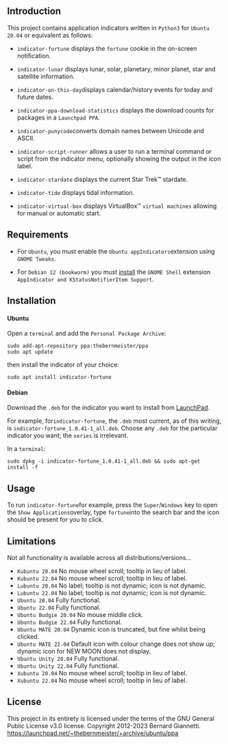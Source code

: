 ## Introduction

This project contains application indicators written in `Python3` for `Ubuntu 20.04` or equivalent as follows:

- `indicator-fortune` displays the `fortune` cookie in the on-screen notification.

- `indicator-lunar` displays lunar, solar, planetary, minor planet, star and satellite information.

- `indicator-on-this-day`displays calendar/history events for today and future dates.

- `indicator-ppa-download-statistics` displays the download counts for packages in a `Launchpad PPA`.

- `indicator-punycode`converts domain names between Unicode and ASCII.

- `indicator-script-runner` allows a user to run a terminal command or script from the indicator menu, optionally showing the output in the icon label.

- `indicator-stardate` displays the current Star Trek™ stardate.

- `indicator-tide` displays tidal information.

- `indicator-virtual-box` displays VirtualBox™ `virtual machines` allowing for manual or automatic start.


## Requirements
- For `Ubuntu`, you must enable the `Ubuntu appIndicators`extension using `GNOME Tweaks`.

- For `Debian 12 (bookworm)` you must [install](https://extensions.gnome.org/extension/615/appindicator-support/) the `GNOME Shell` extension `AppIndicator and KStatusNotifierItem Support`. 


## Installation
#### Ubuntu
Open a `terminal` and add the `Personal Package Archive`:
```
sudo add-apt-repository ppa:thebernmeister/ppa
sudo apt update
```
then install the indicator of your choice:
```
sudo apt install indicator-fortune
```

#### Debian
Download the `.deb` for the indicator you want to install from [LaunchPad](https://launchpad.net/~thebernmeister/+archive/ubuntu/ppa/+packages).

For example, for`indicator-fortune`, the `.deb` most current, as of this writing, is  `indicator-fortune_1.0.41-1_all.deb`.  Choose any `.deb` for the particular indicator you want; the `series` is irrelevant.

In a `terminal`:
```
sudo dpkg -i indicator-fortune_1.0.41-1_all.deb && sudo apt-get install -f
```

## Usage
To run `indicator-fortune`for example, press the `Super`/`Windows` key to open the `Show Applications`overlay, type `fortune`into the search bar and the icon should be present for you to click.


## Limitations
Not all functionality is available across all distributions/versions...
- `Kubuntu 20.04` No mouse wheel scroll; tooltip in lieu of label.
- `Kubuntu 22.04` No mouse wheel scroll; tooltip in lieu of label.
- `Lubuntu 20.04` No label; tooltip is not dynamic; icon is not dynamic.
- `Lubuntu 22.04` No label; tooltip is not dynamic; icon is not dynamic.
- `Ubuntu 20.04` Fully functional.
- `Ubuntu 22.04` Fully functional.
- `Ubuntu Budgie 20.04` No mouse middle click.
- `Ubuntu Budgie 22.04` Fully functional.
- `Ubuntu MATE 20.04` Dynamic icon is truncated, but fine whilst being clicked.
- `Ubuntu MATE 22.04` Default icon with colour change does not show up; dynamic icon for NEW MOON does not display.
- `Ubuntu Unity 20.04` Fully functional.
- `Ubuntu Unity 22.04` Fully functional.
- `Xubuntu 20.04` No mouse wheel scroll; tooltip in lieu of label.
- `Xubuntu 22.04` No mouse wheel scroll; tooltip in lieu of label.


## License
This project in its entirety is licensed under the terms of the GNU General Public License v3.0 license. 
Copyright 2012-2023 Bernard Giannetti.
https://launchpad.net/~thebernmeister/+archive/ubuntu/ppa